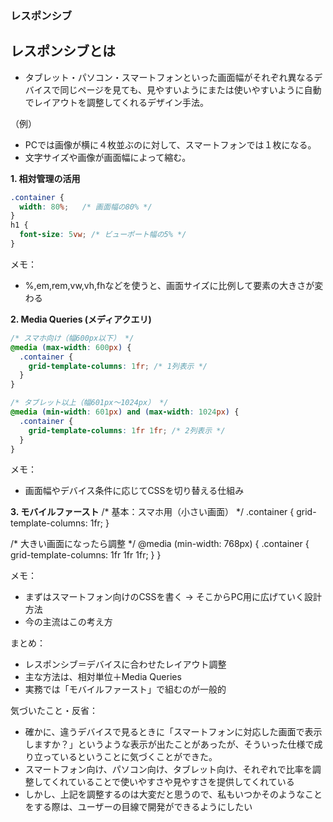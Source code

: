### レスポンシブ

## レスポンシブとは
- タブレット・パソコン・スマートフォンといった画面幅がそれぞれ異なるデバイスで同じページを見ても、見やすいようにまたは使いやすいように自動でレイアウトを調整してくれるデザイン手法。
  
（例）
- PCでは画像が横に４枚並ぶのに対して、スマートフォンでは１枚になる。
- 文字サイズや画像が画面幅によって縮む。


**1. 相対管理の活用**
```css
.container {
  width: 80%;   /* 画面幅の80% */
}
h1 {
  font-size: 5vw; /* ビューポート幅の5% */
}
```
メモ：
- %,em,rem,vw,vh,fhなどを使うと、画面サイズに比例して要素の大きさが変わる


**2. Media Queries (メディアクエリ)**
```css
/* スマホ向け（幅600px以下） */
@media (max-width: 600px) {
  .container {
    grid-template-columns: 1fr; /* 1列表示 */
  }
}

/* タブレット以上（幅601px〜1024px） */
@media (min-width: 601px) and (max-width: 1024px) {
  .container {
    grid-template-columns: 1fr 1fr; /* 2列表示 */
  }
}
```
メモ：
- 画面幅やデバイス条件に応じてCSSを切り替える仕組み


**3. モバイルファースト**
/* 基本：スマホ用（小さい画面） */
.container {
  grid-template-columns: 1fr;
}

/* 大きい画面になったら調整 */
@media (min-width: 768px) {
  .container {
    grid-template-columns: 1fr 1fr 1fr;
  }
}

メモ：
- まずはスマートフォン向けのCSSを書く → そこからPC用に広げていく設計方法
- 今の主流はこの考え方


まとめ：
- レスポンシブ＝デバイスに合わせたレイアウト調整
- 主な方法は、相対単位＋Media Queries
- 実務では「モバイルファースト」で組むのが一般的

気づいたこと・反省：
- 確かに、違うデバイスで見るときに「スマートフォンに対応した画面で表示しますか？」というような表示が出たことがあったが、そういった仕様で成り立っているということに気づくことができた。
- スマートフォン向け、パソコン向け、タブレット向け、それぞれで比率を調整してくれていることで使いやすさや見やすさを提供してくれている
- しかし、上記を調整するのは大変だと思うので、私もいつかそのようなことをする際は、ユーザーの目線で開発ができるようにしたい
  
